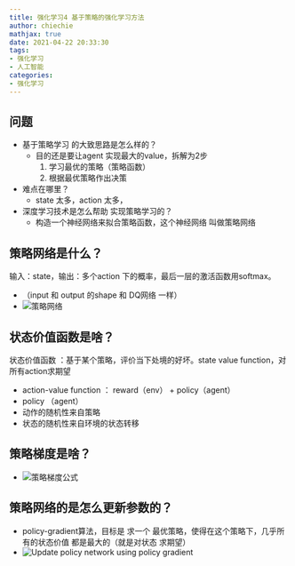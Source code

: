 ```yaml
---
title: 强化学习4 基于策略的强化学习方法
author: chiechie
mathjax: true
date: 2021-04-22 20:33:30
tags:
- 强化学习
- 人工智能
categories:
- 强化学习
---
```


## 问题

- 基于策略学习 的大致思路是怎么样的？
    - 目的还是要让agent 实现最大的value，拆解为2步
        1. 学习最优的策略（策略函数）
        2. 根据最优策略作出决策
-  难点在哪里？
    - state 太多，action 太多，
- 深度学习技术是怎么帮助 实现策略学习的？
    - 构造一个神经网络来拟合策略函数，这个神经网络 叫做策略网络


## 策略网络是什么？
输入：state，输出：多个action 下的概率，最后一层的激活函数用softmax。

- （input 和 output 的shape 和 DQ网络 一样）
- ![策略网络](https://firebasestorage.googleapis.com/v0/b/firescript-577a2.appspot.com/o/imgs%2Fapp%2Frf_learning%2FGqFFfS975r.png?alt=media&token=71ba382a-432c-4c00-8759-692d84c03f3d)

## 状态价值函数是啥？

状态价值函数 ：基于某个策略，评价当下处境的好坏。state value function，对所有action求期望

- action-value function ： reward（env） + policy（agent）
- policy （agent）
- 动作的随机性来自策略
- 状态的随机性来自环境的状态转移 

## 策略梯度是啥？

- ![策略梯度公式](https://firebasestorage.googleapis.com/v0/b/firescript-577a2.appspot.com/o/imgs%2Fapp%2Frf_learning%2F-uknITMKCq.png?alt=media&token=e1a97c61-4fef-4837-8983-f74ec86f3e5f)

## 策略网络的是怎么更新参数的？

- policy-gradient算法，目标是 求一个 最优策略，使得在这个策略下，几乎所有的状态价值 都是最大的（就是对状态 求期望）
- ![Update policy network using policy gradient](https://firebasestorage.googleapis.com/v0/b/firescript-577a2.appspot.com/o/imgs%2Fapp%2Frf_learning%2FGvhdfoS3jM.png?alt=media&token=52ed6dde-1bd6-4428-856b-e319d58800d1)

